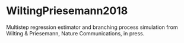 # WiltingPriesemann2018
Multistep regression estimator and branching process simulation from Wilting &amp; Priesemann, Nature Communications, in press.
